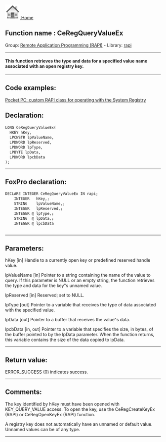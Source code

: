 [<img src="../../images/home.png"> Home ](https://github.com/VFPX/Win32API)  

## Function name : CeRegQueryValueEx
Group: [Remote Application Programming (RAPI)](../../functions_group.md#Remote_Application_Programming_(RAPI))  -  Library: [rapi](../../Libraries.md#rapi)  
***  


#### This function retrieves the type and data for a specified value name associated with an open registry key. 
***  


## Code examples:
[Pocket PC: custom RAPI class for operating with the System Registry](../../samples/sample_441.md)  

## Declaration:
```foxpro  
LONG CeRegQueryValueEx(
  HKEY hKey,
  LPCWSTR lpValueName,
  LPDWORD lpReserved,
  LPDWORD lpType,
  LPBYTE lpData,
  LPDWORD lpcbData
);  
```  
***  


## FoxPro declaration:
```foxpro  
DECLARE INTEGER CeRegQueryValueEx IN rapi;
	INTEGER   hKey,;
	STRING    lpValueName,;
	INTEGER   lpReserved,;
	INTEGER @ lpType,;
	STRING  @ lpData,;
	INTEGER @ lpcbData
  
```  
***  


## Parameters:
hKey 
[in] Handle to a currently open key or predefined reserved handle value.

lpValueName 
[in] Pointer to a string containing the name of the value to query. If this parameter is NULL or an empty string, the function retrieves the type and data for the key"s unnamed value.

lpReserved 
[in] Reserved; set to NULL.

lpType 
[out] Pointer to a variable that receives the type of data associated with the specified value.

lpData 
[out] Pointer to a buffer that receives the value"s data. 

lpcbData 
[in, out] Pointer to a variable that specifies the size, in bytes, of the buffer pointed to by the lpData parameter. When the function returns, this variable contains the size of the data copied to lpData.  
***  


## Return value:
ERROR_SUCCESS (0) indicates success.   
***  


## Comments:
The key identified by hKey must have been opened with KEY_QUERY_VALUE access. To open the key, use the CeRegCreateKeyEx (RAPI) or CeRegOpenKeyEx (RAPI) function.  
  
A registry key does not automatically have an unnamed or default value. Unnamed values can be of any type.   
  
***  

